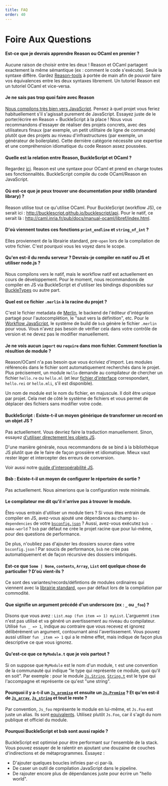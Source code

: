 ```yaml
---
title: FAQ
order: 40
---
```

Foire Aux Questions
=======

#### Est-ce que je devrais apprendre Reason ou OCaml en premier ?
Aucune raison de choisir entre les deux ! Reason et OCaml partagent exactement la même sémantique (ex : comment le code s'exécute). Seule la syntaxe diffère. Gardez [Reason-tools](https://github.com/reasonml/reason-tools) à portée de main afin de pouvoir faire vos équivalences entre les deux syntaxes librement. Un tutoriel Reason est un tutoriel OCaml et vice-versa.

#### Je ne sais pas trop quoi faire avec Reason
[Nous compilons très bien vers JavaScript](./gettingStarted.html#javascript-workflow). Pensez à quel projet vous feriez habituellement s'il s'agissait purement de JavaScript. Essayez juste de le porter/écrire en Reason + BuckleScript à la place ! Nous vous recommandons d'essayer de réaliser des projets concrets, avec des utilisateurs finaux (par exemple, un petit utilitaire de ligne de commande) plutôt que des projets au niveau d'infrastructures (par exemple, un générateur de boilerplate). Cette dernière catégorie nécessite une expertise et une compréhension idiomatique du code Reason assez poussées.

#### Quelle est la relation entre  Reason, BuckleScript et OCaml ?
Regardez [ici](./gettingStarted.html#javascript-workflow). Reason est une syntaxe pour OCaml et prend en charge toutes ses fonctionnalités. BuckleScript compile du code OCaml/Reason en JavaScript.

#### Où est-ce que je peux trouver une documentation pour stdlib (standard library) ?
Reason utilise tout ce qu'utilise OCaml. Pour BuckleScript (workflow JS), ce serait ici :  http://bucklescript.github.io/bucklescript/api. Pour le natif, ce serait là : http://caml.inria.fr/pub/docs/manual-ocaml/libref/index.html.

#### D'où viennent toutes ces fonctions `print_endline` et `string_of_int` ?
Elles proviennent de la librairie standard, pre-`open` lors de la compilation de votre fichier. C'est pourquoi vous les voyez dans le scope.


#### Qu'en est-il du rendu serveur ? Devrais-je compiler en natif ou JS et utiliser node.js ?
Nous compilons vers le natif, mais le workflow natif est actuellement en cours de développement. Pour le moment, nous recommandons de compiler en JS via BuckleScript et d'utiliser les bindings disponibles sur [BuckleTypes](https://github.com/buckletypes) ou autre part.

#### Quel est ce fichier `.merlin` à la racine du projet ?
C'est le fichier metadata de [Merlin](./tools.html#tools-command-line-utilities-merlin), le backend de l'éditeur d'intégration partagé pour l'autocomplétion, le "saut vers la définition", etc. Pour le [Workflow JavaScript](./gettingStarted.html#javascript-workflow), le système de build de `bsb` génère le fichier `.merlin` pour vous. Vous n'avez pas besoin de vérifier cela dans votre contrôle de version et ne devez pas le modifier manuellement.


#### Je ne vois aucun `import` ou `require` dans mon fichier. Comment fonction la résultion de module ?
Reason/OCaml n'a pas besoin que vous écriviez d'import. Les modules référencés dans le fichier sont automatiquement recherchés dans le projet. Plus précisement, un module `Hello` demande au compilateur de chercher un fichier `hello.re` ou `hello.ml` (et leur [fichier d'interface](./modules.html#modules-signatures) correspondant, `hello.rei` or `hello.mli`, s'il est disponible).

Un nom de module est le nom du fichier, en majuscule. Il doit être unique par projet. Cela met de côté le système de fichiers et vous permet de déplacer des fichiers sans modifier votre code.

#### BuckleScript : Existe-t-il un moyen générique de transformer un record en un objet JS ?
Pas actuellement. Vous devriez faire la traduction manuellement. Sinon, essayez [d'utiliser directement les objets JS](http://bucklescript.github.io/bucklescript/Manual.html#_create_js_objects_using_bs_obj).

D'une manière générale, nous recommandons de se bind à la bibliothèque JS plutôt que de le faire de façon grossière et idiomatique. Mieux vaut rester léger et intercepter des erreurs de conversion. 

Voir aussi notre [guide d'interopérabilité JS](./gettingStarted.html#javascript-workflow-talk-to-existing-js-libraries).

#### Bsb : Existe-t-il un moyen de configurer le répertoire de sortie ?
Pas actuellement. Nous aimerions que la configuration reste minimale.

#### Le compilateur me dit qu'il n'arrive pas à trouver le module.
Êtes-vous entrain d'utiliser un module tiers ? Si vous êtes entrain de compiler en JS, avez-vous ajouté une dépendance au champ `bs-dependencies` de votre [`bsconfig.json`](http://bucklescript.github.io/bucklescript/Manual.html#_get_started) ? Aussi, avez-vous exécutez `bsb -make-world` ? `bsb` par défaut ne crée le projet racine que pour lui-même, pour des questions de performance.

De plus, n'oubliez pas d'ajouter les dossiers source dans votre `bsconfig.json` ! Par soucis de performance, `bsb` ne crée pas automatiquement et de façon récursive des dossiers imbriqués.

#### Est-ce que `Some | None`, `contents`, `Array`, `List` ont quelque chose de particulier ? D'où vient-ils ?
Ce sont des variantes/records/défintions de modules ordinaires qui viennent avec la [librairie standard](http://caml.inria.fr/pub/docs/manual-ocaml/libref/), `open` par défaut lors de la compilation par commodité.

#### Que signifie un argument précédé d'un underscore (ex : `_` ou `_foo`) ?
Disons que vous avez : `List.map (fun item => 1) myList`. L'arguemnt `item` n'est pas utilisé et va généré un avertissement au niveau du compilateur. Utilisé `fun _ => 1`, indique au contraire que vous recevez et ignorez délibérément un argument, contournant ainsi l'avertissement. Vous pouvez aussi utiliser `fun _item => 1` qui a le même effet, mais indique de façon plus descriptive ce que vous ignorez.

#### Qu'est-ce que ce `MyModule.t` que je vois partout ?
Si on suppose que `MyModule` est le nom d'un module, `t` est une convention de la communauté qui indique "le type qui représente ce module, quoi qu'il en soit". Par exemple : pour le module [`Js.String`](http://bucklescript.github.io/bucklescript/api/Js.String.html), [`String.t`](http://bucklescript.github.io/bucklescript/api/Js.String.html#TYPEt) est le type qui l'accompagne et représente ce qu'est "une string".

#### Pourquoi il y a-t-il un [`Js_promise`](http://bucklescript.github.io/bucklescript/api/Js_promise.html) et ensuite un [`Js.Promise`](http://bucklescript.github.io/bucklescript/api/Js.Promise.html) ? Et qu'en est-il de [`Js_array`](http://bucklescript.github.io/bucklescript/api/Js_array.html), [`Js_string`](http://bucklescript.github.io/bucklescript/api/Js_string.html) et tout le reste ?
Par convention, `Js_foo` représente le module en lui-même, et `Js.Foo` est juste un alias. Ils sont [equivalents](https://github.com/bloomberg/bucklescript/blob/7bc37f387a726ba1ae4afeefe02b9c82577d9e10/jscomp/runtime/js.ml#L124-L138). Utilisez plutôt `Js.Foo`, car il s'agit du nom publique et officiel du module.

#### Pourquoi BuckleScript et  bsb sont aussi rapide ? 
BuckleScript est optimisé pour être performant sur l'ensemble de la stack. Vous pouvez essayer de le ralentir en ajoutant une douzaine de couches d'indirections et de métaprogrammes. Essayez :

- D'ajouter quelques boucles infinies par-ci par-là.
- De caser un outil de compilation JavaScript dans le pipeline.
- De rajouter encore plus de dépendances juste pour écrire un "hello world".
